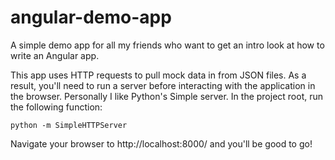 # angular-demo-app
A simple demo app for all my friends who want to get an intro look at how to write an Angular app.

This app uses HTTP requests to pull mock data in from JSON files.  As a result, you'll need to run a server before interacting with the application in the browser.  Personally I like Python's Simple server.  In the project root, run the following function:

    python -m SimpleHTTPServer

Navigate your browser to http://localhost:8000/ and you'll be good to go!

